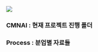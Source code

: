 <img src="https://capsule-render.vercel.app/api?type=wave&color=79D6F1FF&height=300&section=header&text=CMNAI&fontSize=90" />

### CMNAI : 현재 프로젝트 진행 폴더
### Process : 분업별 자료들
